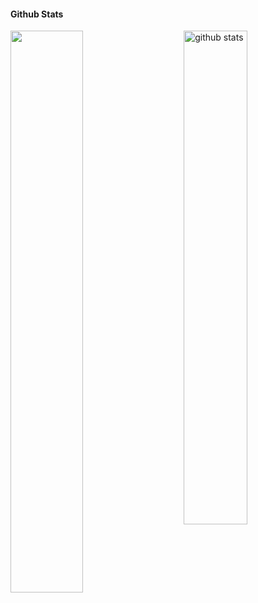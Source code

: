 #### Github Stats

<img src="https://github-readme-stats.vercel.app/api?username=anton-yurchenko&show_icons=true&theme=gotham" alt="github stats" width="45%" align="right"/>

<img src="https://github-readme-streak-stats.herokuapp.com/?user=anton-yurchenko&theme=gotham" width="48%">
